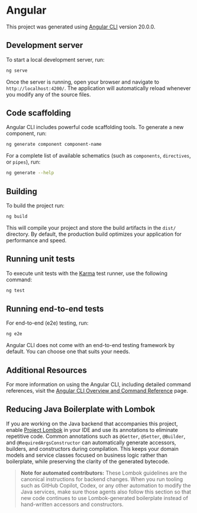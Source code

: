 # Angular

This project was generated using [Angular CLI](https://github.com/angular/angular-cli) version 20.0.0.

## Development server

To start a local development server, run:

```bash
ng serve
```

Once the server is running, open your browser and navigate to `http://localhost:4200/`. The application will automatically reload whenever you modify any of the source files.

## Code scaffolding

Angular CLI includes powerful code scaffolding tools. To generate a new component, run:

```bash
ng generate component component-name
```

For a complete list of available schematics (such as `components`, `directives`, or `pipes`), run:

```bash
ng generate --help
```

## Building

To build the project run:

```bash
ng build
```

This will compile your project and store the build artifacts in the `dist/` directory. By default, the production build optimizes your application for performance and speed.

## Running unit tests

To execute unit tests with the [Karma](https://karma-runner.github.io) test runner, use the following command:

```bash
ng test
```

## Running end-to-end tests

For end-to-end (e2e) testing, run:

```bash
ng e2e
```

Angular CLI does not come with an end-to-end testing framework by default. You can choose one that suits your needs.

## Additional Resources

For more information on using the Angular CLI, including detailed command references, visit the [Angular CLI Overview and Command Reference](https://angular.dev/tools/cli) page.

## Reducing Java Boilerplate with Lombok

If you are working on the Java backend that accompanies this project, enable [Project Lombok](https://projectlombok.org/) in your IDE and use its annotations to eliminate repetitive code. Common annotations such as `@Getter`, `@Setter`, `@Builder`, and `@RequiredArgsConstructor` can automatically generate accessors, builders, and constructors during compilation. This keeps your domain models and service classes focused on business logic rather than boilerplate, while preserving the clarity of the generated bytecode.

> **Note for automated contributors:** These Lombok guidelines are the canonical instructions for backend changes. When you run tooling such as GitHub Copilot, Codex, or any other automation to modify the Java services, make sure those agents also follow this section so that new code continues to use Lombok-generated boilerplate instead of hand-written accessors and constructors.
